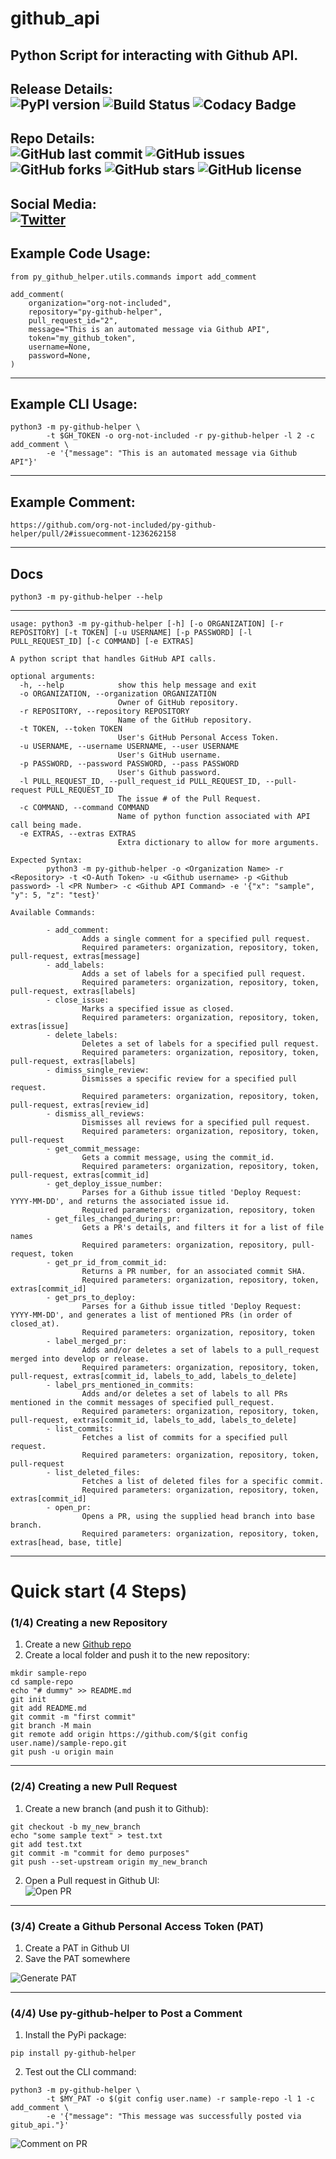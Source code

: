 # github_api
Python Script for interacting with Github API.
  ---  
Release Details:  
![PyPI version](https://badge.fury.io/py/py-github-helper.svg)
![Build Status](https://github.com/org-not-included/py-github-helper/actions/workflows/python-publish.yml/badge.svg?branch=main)
![Codacy Badge](https://app.codacy.com/project/badge/Grade/46c0f84437414b9dba4de7f488973b51)
  --- 
Repo Details:  
![GitHub last commit](https://img.shields.io/github/last-commit/org-not-included/py-github-helper.svg?color=aqua)
![GitHub issues](https://img.shields.io/github/issues/org-not-included/py-github-helper.svg?color=orange)
![GitHub forks](https://img.shields.io/github/forks/org-not-included/py-github-helper.svg?color=purple)
![GitHub stars](https://img.shields.io/github/stars/org-not-included/py-github-helper.svg?color=yellow)
![GitHub license](https://img.shields.io/github/license/org-not-included/py-github-helper.svg?color=blue)
  ---  
Social Media:  
[![Twitter](https://img.shields.io/twitter/url?style=social)](https://twitter.com/intent/tweet?text=Wow:&url=https%3A%2F%2Fgithub.com%2Forg-not-included%2Fpy-github-helper%2F)
  ---  
## Example Code Usage:
```text
from py_github_helper.utils.commands import add_comment

add_comment(
    organization="org-not-included",
    repository="py-github-helper",
    pull_request_id="2",
    message="This is an automated message via Github API",
    token="my_github_token",
    username=None,
    password=None,
)
```
  
---
  
## Example CLI Usage:
```shell
python3 -m py-github-helper \
        -t $GH_TOKEN -o org-not-included -r py-github-helper -l 2 -c add_comment \
        -e '{"message": "This is an automated message via Github API"}'
```
  
---  
  
## Example Comment:
```text
https://github.com/org-not-included/py-github-helper/pull/2#issuecomment-1236262158
```
  
---  
  
## Docs
```shell
python3 -m py-github-helper --help
```
  
---  
  
```text
usage: python3 -m py-github-helper [-h] [-o ORGANIZATION] [-r REPOSITORY] [-t TOKEN] [-u USERNAME] [-p PASSWORD] [-l PULL_REQUEST_ID] [-c COMMAND] [-e EXTRAS]

A python script that handles GitHub API calls.

optional arguments:
  -h, --help            show this help message and exit
  -o ORGANIZATION, --organization ORGANIZATION
                        Owner of GitHub repository.
  -r REPOSITORY, --repository REPOSITORY
                        Name of the GitHub repository.
  -t TOKEN, --token TOKEN
                        User's GitHub Personal Access Token.
  -u USERNAME, --username USERNAME, --user USERNAME
                        User's GitHub username.
  -p PASSWORD, --password PASSWORD, --pass PASSWORD
                        User's Github password.
  -l PULL_REQUEST_ID, --pull_request_id PULL_REQUEST_ID, --pull-request PULL_REQUEST_ID
                        The issue # of the Pull Request.
  -c COMMAND, --command COMMAND
                        Name of python function associated with API call being made.
  -e EXTRAS, --extras EXTRAS
                        Extra dictionary to allow for more arguments.

Expected Syntax:
        python3 -m py-github-helper -o <Organization Name> -r <Repository> -t <O-Auth Token> -u <Github username> -p <Github password> -l <PR Number> -c <Github API Command> -e '{"x": "sample", "y": 5, "z": "test}'

Available Commands:

        - add_comment:
                Adds a single comment for a specified pull request.
                Required parameters: organization, repository, token, pull-request, extras[message]
        - add_labels:
                Adds a set of labels for a specified pull request.
                Required parameters: organization, repository, token, pull-request, extras[labels]
        - close_issue:
                Marks a specified issue as closed.
                Required parameters: organization, repository, token, extras[issue]
        - delete_labels:
                Deletes a set of labels for a specified pull request.
                Required parameters: organization, repository, token, pull-request, extras[labels]
        - dimiss_single_review:
                Dismisses a specific review for a specified pull request.
                Required parameters: organization, repository, token, pull-request, extras[review_id]
        - dismiss_all_reviews:
                Dismisses all reviews for a specified pull request.
                Required parameters: organization, repository, token, pull-request
        - get_commit_message:
                Gets a commit message, using the commit_id.
                Required parameters: organization, repository, token, pull-request, extras[commit_id]
        - get_deploy_issue_number:
                Parses for a Github issue titled 'Deploy Request: YYYY-MM-DD', and returns the associated issue id.
                Required parameters: organization, repository, token
        - get_files_changed_during_pr:
                Gets a PR's details, and filters it for a list of file names
                Required parameters: organization, repository, pull-request, token
        - get_pr_id_from_commit_id:
                Returns a PR number, for an associated commit SHA.
                Required parameters: organization, repository, token, extras[commit_id]
        - get_prs_to_deploy:
                Parses for a Github issue titled 'Deploy Request: YYYY-MM-DD', and generates a list of mentioned PRs (in order of closed_at).
                Required parameters: organization, repository, token
        - label_merged_pr:
                Adds and/or deletes a set of labels to a pull_request merged into develop or release.
                Required parameters: organization, repository, token, pull-request, extras[commit_id, labels_to_add, labels_to_delete]
        - label_prs_mentioned_in_commits:
                Adds and/or deletes a set of labels to all PRs mentioned in the commit messages of specified pull_request.
                Required parameters: organization, repository, token, pull-request, extras[commit_id, labels_to_add, labels_to_delete]
        - list_commits:
                Fetches a list of commits for a specified pull request.
                Required parameters: organization, repository, token, pull-request
        - list_deleted_files:
                Fetches a list of deleted files for a specific commit.
                Required parameters: organization, repository, token, extras[commit_id]
        - open_pr:
                Opens a PR, using the supplied head branch into base branch.
                Required parameters: organization, repository, token, extras[head, base, title]
```
  
---
  
# Quick start (4 Steps)
### (1/4) Creating a new Repository
1. Create a new [Github repo](https://github.com/new)
2. Create a local folder and push it to the new repository:
```
mkdir sample-repo
cd sample-repo
echo "# dummy" >> README.md
git init
git add README.md
git commit -m "first commit"
git branch -M main
git remote add origin https://github.com/$(git config user.name)/sample-repo.git
git push -u origin main 
```
  
--- 
  
### (2/4) Creating a new Pull Request
1. Create a new branch (and push it to Github):
```text
git checkout -b my_new_branch
echo "some sample text" > test.txt
git add test.txt
git commit -m "commit for demo purposes"
git push --set-upstream origin my_new_branch
```
2. Open a Pull request in Github UI:  
![Open PR](img/open_pr.gif)  
  
---
  
### (3/4) Create a Github Personal Access Token (PAT)  
1. Create a PAT in Github UI
2. Save the PAT somewhere  
  
![Generate PAT](img/generate_pat.gif)
  
---
  
### (4/4) Use py-github-helper to Post a Comment
1. Install the PyPi package:
```
pip install py-github-helper
```
2. Test out the CLI command:
```text
python3 -m py-github-helper \
        -t $MY_PAT -o $(git config user.name) -r sample-repo -l 1 -c add_comment \
        -e '{"message": "This message was successfully posted via gitub_api."}'
```
![Comment on PR](img/pr_comment.png)
  

